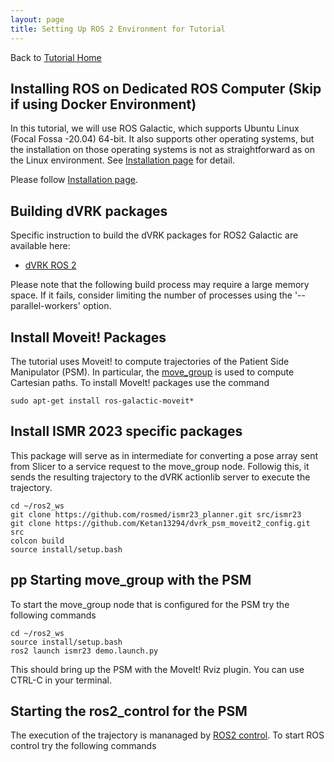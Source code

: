 ```yaml
---
layout: page
title: Setting Up ROS 2 Environment for Tutorial
---
```


Back to [Tutorial Home](/ismr2023/)


Installing ROS on Dedicated ROS Computer (Skip if using Docker Environment) <a name="native_ros"></a> 
-----------------------------------------------------------------------------------------------------
In this tutorial, we will use ROS Galactic, which supports Ubuntu Linux (Focal Fossa -20.04) 64-bit. It also supports other operating systems, but the installation on those operating systems is not as straightforward as on the Linux environment. See [Installation page](https://docs.ros.org/en/galactic/Installation.html) for detail.

Please follow [Installation page](https://docs.ros.org/en/galactic/Installation.html).


Building dVRK packages
----------------------

Specific instruction to build the dVRK packages for ROS2 Galactic are available here:
- [dVRK ROS 2](https://github.com/jhu-dvrk/sawIntuitiveResearchKit/wiki/BuildROS2)

Please note that the following build process may require a large memory space. If it fails, consider limiting the number of processes using the '--parallel-workers' option.

Install Moveit! Packages
------------------------

The tutorial uses Moveit! to compute trajectories of the Patient Side Manipulator (PSM). In particular, the [move_group](https://moveit.picknik.ai/humble/doc/concepts/move_group.html) is used to compute Cartesian paths. To install MoveIt! packages use the command

~~~~
sudo apt-get install ros-galactic-moveit*
~~~~

Install ISMR 2023 specific packages
-----------------------------------

This package will serve as in intermediate for converting a pose array sent from Slicer to a service request to the move_group node. Followig this, it sends the resulting trajectory to the dVRK actionlib server to execute the trajectory. 

~~~~
cd ~/ros2_ws
git clone https://github.com/rosmed/ismr23_planner.git src/ismr23
git clone https://github.com/Ketan13294/dvrk_psm_moveit2_config.git src
colcon build
source install/setup.bash
~~~~
pp
Starting move_group with the PSM
--------------------------------

To start the move_group node that is configured for the PSM try the following commands

~~~~
cd ~/ros2_ws
source install/setup.bash
ros2 launch ismr23 demo.launch.py
~~~~

This should bring up the PSM with the MoveIt! Rviz plugin. You can use CTRL-C in your terminal.

Starting the ros2_control for the PSM
-------------------------------------

The execution of the trajectory is mananaged by [ROS2 control](https://control.ros.org/master/index.html). To start ROS control try the following commands

~~~~

~~~~





